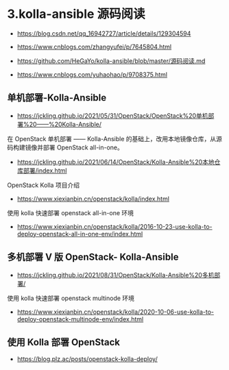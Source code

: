 # 3.kolla-ansible 源码阅读

- https://blog.csdn.net/qq_16942727/article/details/129304594

- https://www.cnblogs.com/zhangyufei/p/7645804.html

- https://github.com/HeGaYo/kolla-ansible/blob/master/源码阅读.md

- https://www.cnblogs.com/yuhaohao/p/9708375.html

## 单机部署-Kolla-Ansible

- https://jckling.github.io/2021/05/31/OpenStack/OpenStack%20单机部署%20——%20Kolla-Ansible/

在 OpenStack 单机部署 —— Kolla-Ansible 的基础上，改用本地镜像仓库，从源码构建镜像并部署 OpenStack all-in-one。

- https://jckling.github.io/2021/06/14/OpenStack/Kolla-Ansible%20本地仓库部署/index.html

OpenStack Kolla 项目介绍

- https://www.xiexianbin.cn/openstack/kolla/index.html

使用 kolla 快速部署 openstack all-in-one 环境

- https://www.xiexianbin.cn/openstack/kolla/2016-10-23-use-kolla-to-deploy-openstack-all-in-one-env/index.html

## 多机部署 V 版 OpenStack- Kolla-Ansible

- https://jckling.github.io/2021/08/31/OpenStack/Kolla-Ansible%20多机部署/

使用 kolla 快速部署 openstack multinode 环境

- https://www.xiexianbin.cn/openstack/kolla/2020-10-06-use-kolla-to-deploy-openstack-multinode-env/index.html

## 使用 Kolla 部署 OpenStack

- https://blog.plz.ac/posts/openstack-kolla-deploy/
